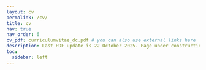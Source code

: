 ```yaml
---
layout: cv
permalink: /cv/
title: cv
nav: true
nav_order: 6
cv_pdf: curriculumvitae_dc.pdf # you can also use external links here
description: Last PDF update is 22 October 2025. Page under construction :)
toc:
  sidebar: left
---
```



